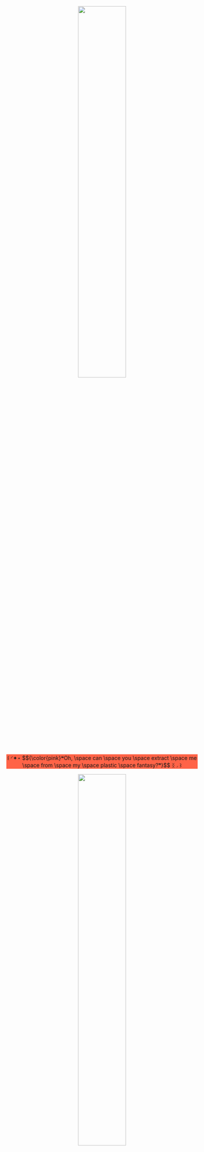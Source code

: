 <p align="center">
    <img width="50%" src="https://i.postimg.cc/zGvrLqZL/gitbanner.png" alt="">
</p>

<p style="background-color:tomato;" align="center">
꒰ ◜✦⋆ $${\color{pink}❝Oh, \space can \space you \space extract \space me \space from \space my \space plastic \space fantasy?❞}$$ ᛝ◞ ꒱
</p>

<p align="center">
<img width="50%" src="https://i.postimg.cc/LsCmL04N/i-wanna-die.gif" alt="">
</p>

<p align="center"> <img width="auto" src="https://komarev.com/ghpvc/?username=godbotherer&color=eba193&style=plastic&label=🐇ﾟ" alt=""> </p>

<p align="center">
    <img width="auto" src="https://64.media.tumblr.com/130c682fc90792d81392ff7c6222abb1/70bc3f5035196952-56/s75x75_c1/0be413d7bab1be82906275f47a1cb8cb25a827d4.gif" alt=""> $${\color{pink}interests}$$ : x-men, project moon gmes, yakuza / rgg, vocaloid, horror game & arknights<br/>
    <img width="auto" src="https://64.media.tumblr.com/5592da476a936de0eda7f4fbcb33ceb0/ab4038e9faf38e59-68/s75x75_c1/a3cd66e1969a05d5d5d7bafe10f8c8a26e1100e8.gif" alt=""> Find me at : $${\color{pink}spawn}$$ or $${\color{pink}near \space the \space docks}$$<br/>
    ⿸﹒⸝⸝﹒ Free 2 interact ! I'm just shy <img width="auto" src="https://64.media.tumblr.com/71ea1799a707063977262b46db3ebeb4/10342b6bb5a2dbf2-21/s75x75_c1/6e22c9b39687c0a882a87a0eb959c45bd9b9f828.gif" alt=""> <br/>
    ㅤ<br/>
    <img width="auto" src="https://64.media.tumblr.com/4e58d86e1d32ecc9ca823ea2a5ff24c6/dd9dd9869ca670f0-6b/s250x400/8a9e04f427934e3f33306fa82d1a9b7de47fa94b.gif" alt=""> <img width="auto" src="https://64.media.tumblr.com/fef73f6e41bd21177a19e52d98418cf9/503f63efa8a419ab-f3/s250x400/43c5cb1a22548ffcddf2fe55adf8ad080e230df0.gif" alt=""> <img width="auto" src="https://64.media.tumblr.com/ca99aa5028efeb1c5578bca0480d372d/5559d93cf6c21722-41/s250x400/c296aeb6676fcaf636903f8eeecf4d115b311453.gif" alt=""> <br/>
    <img width="auto" src="https://64.media.tumblr.com/4190a9dd76687eed039eefe4ab499b3e/55716263dd58e6e4-e6/s100x200/3a330422a6b078016fbcfd5dab67e35fc65ae757.png" alt=""> <img width="auto" src="https://64.media.tumblr.com/4994fd8f43a97cb5328b8a31ef70e0a1/65cc451f8133390f-09/s100x200/99b7010ac9ef0129c1e7cb4d3e18b3f090f85fe3.gif" alt=""> <img width="auto" src="https://64.media.tumblr.com/6b64cd874be59d7770702d9bc97078b7/64660ed43655f981-60/s100x200/870bebd4e7d71febe8cb10a5e137dd70d07ccb41.gif" alt="by digitalita on tumblr"> <img width="auto" src="https://64.media.tumblr.com/2d6554bbef3d145bbefc360d5f0ba764/0d9c08ed8003adc6-82/s100x200/5c863b1f5e6d1e3bcad1833006e6e80daea9e4ed.png" alt="">  

<p align="center"> <a href="https://github.com/godbotherer/godbotherer/blob/main/dni.md">dni</a> </p>

<p align="center">
    <img width="50%" src="https://i.postimg.cc/zGvrLqZL/gitbanner.png" alt="">
</p>
